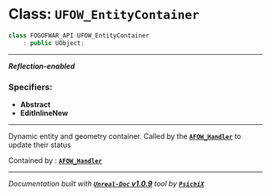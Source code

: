 # **Class: `UFOW_EntityContainer`**

```cpp
class FOGOFWAR_API UFOW_EntityContainer
    : public UObject;
```

---

**_Reflection-enabled_**

### Specifiers:
- **Abstract**
- **EditInlineNew**

---

Dynamic entity and geometry container. Called by the [**`AFOW_Handler`**](/reference/classes/AFOW_Handler.md) to update their status

Contained by : [**`AFOW_Handler`**](/reference/classes/AFOW_Handler.md)


---
_Documentation built with [**`Unreal-Doc` v1.0.9**](https://github.com/PsichiX/unreal-doc) tool by [**`PsichiX`**](https://github.com/PsichiX)_